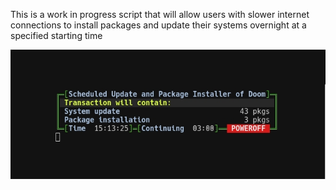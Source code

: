 This is a work in progress script that will allow users with slower internet connections to install packages and update their systems overnight at a specified starting time

![SUPID](screen.jpg)

